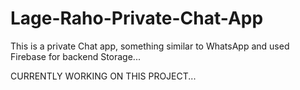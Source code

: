 # Lage-Raho-Private-Chat-App

This is a private Chat app, something similar to WhatsApp and used Firebase for backend Storage...

CURRENTLY WORKING ON THIS PROJECT...
